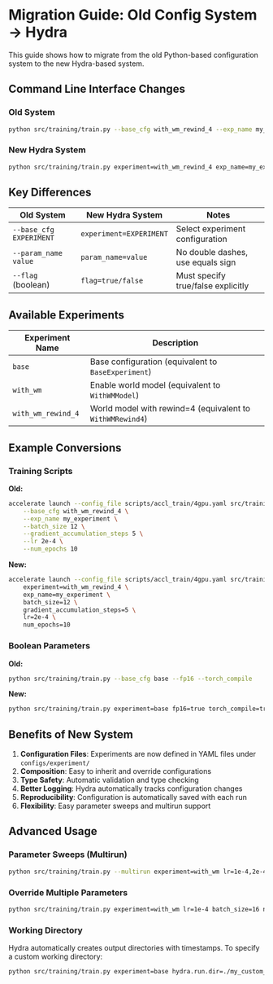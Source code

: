 # Migration Guide: Old Config System → Hydra

This guide shows how to migrate from the old Python-based configuration system to the new Hydra-based system.

## Command Line Interface Changes

### Old System
```bash
python src/training/train.py --base_cfg with_wm_rewind_4 --exp_name my_experiment --batch_size 16 --lr 1e-4
```

### New Hydra System
```bash
python src/training/train.py experiment=with_wm_rewind_4 exp_name=my_experiment batch_size=16 lr=1e-4
```

## Key Differences

| Old System | New Hydra System | Notes |
|------------|------------------|-------|
| `--base_cfg EXPERIMENT` | `experiment=EXPERIMENT` | Select experiment configuration |
| `--param_name value` | `param_name=value` | No double dashes, use equals sign |
| `--flag` (boolean) | `flag=true/false` | Must specify true/false explicitly |

## Available Experiments

| Experiment Name | Description |
|----------------|-------------|
| `base` | Base configuration (equivalent to `BaseExperiment`) |
| `with_wm` | Enable world model (equivalent to `WithWMModel`) |
| `with_wm_rewind_4` | World model with rewind=4 (equivalent to `WithWMRewind4`) |

## Example Conversions

### Training Scripts

**Old:**
```bash
accelerate launch --config_file scripts/accl_train/4gpu.yaml src/training/train.py \
    --base_cfg with_wm_rewind_4 \
    --exp_name my_experiment \
    --batch_size 12 \
    --gradient_accumulation_steps 5 \
    --lr 2e-4 \
    --num_epochs 10
```

**New:**
```bash
accelerate launch --config_file scripts/accl_train/4gpu.yaml src/training/train.py \
    experiment=with_wm_rewind_4 \
    exp_name=my_experiment \
    batch_size=12 \
    gradient_accumulation_steps=5 \
    lr=2e-4 \
    num_epochs=10
```

### Boolean Parameters

**Old:**
```bash
python src/training/train.py --base_cfg base --fp16 --torch_compile
```

**New:**
```bash
python src/training/train.py experiment=base fp16=true torch_compile=true
```

## Benefits of New System

1. **Configuration Files**: Experiments are now defined in YAML files under `configs/experiment/`
2. **Composition**: Easy to inherit and override configurations
3. **Type Safety**: Automatic validation and type checking
4. **Better Logging**: Hydra automatically tracks configuration changes
5. **Reproducibility**: Configuration is automatically saved with each run
6. **Flexibility**: Easy parameter sweeps and multirun support

## Advanced Usage

### Parameter Sweeps (Multirun)
```bash
python src/training/train.py --multirun experiment=with_wm lr=1e-4,2e-4,5e-4 batch_size=8,12,16
```

### Override Multiple Parameters
```bash
python src/training/train.py experiment=with_wm lr=1e-4 batch_size=16 num_epochs=20 use_wm=false
```

### Working Directory
Hydra automatically creates output directories with timestamps. To specify a custom working directory:
```bash
python src/training/train.py experiment=base hydra.run.dir=./my_custom_output
``` 